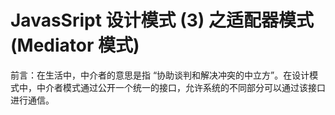 # JavasSript 设计模式 (3) 之适配器模式 (Mediator 模式)

前言：在生活中，中介者的意思是指 “协助谈判和解决冲突的中立方”。在设计模式中，中介者模式通过公开一个统一的接口，允许系统的不同部分可以通过该接口进行通信。
<!--more>

## 中介者模式的概念
如前言中所述，中介者模式，通过公开一个统一的接口，允许系统的不同部分可以通过该接口进行通信，以促进系统解耦。Mediator 模式促进松散耦合的方式：确保组件的交互是通过这个中心点来处理的，而不是显式地引用彼此。中介者模式可以帮助我们解耦系统并提高组件的可重用性。
![](https://img.shenyujie.cc/2018-10-30-Mediator-Pattern.png)

## 中介者模式与观察者模式的区别
Mediator 模式本质上是 Observer 模式的共享目标。它假设系统中对象或模块之间的订阅和发布关系被牺牲掉了，从而维护中心联络点。它也可能被认为是额外的应用程序间的通知，用于协调不同的系统。在实际的前端开发过程中，假设我们使用了事件冒泡和事件委托（假设都委托在 document 上），则 document 在此处有效地充当了中介者的角色。

## 中介者模式的基本实现

```
var mediator = (function () {

    // 存储可被广播或监听的 topic
    var topics = {};

    // 订阅一个 topic，提供一个回调函数，一旦 topic 会广播就执行该回调
    var subscribe = function (topic, fn) {

        if (!topics[topic]) topics[topic] = [];
        topics[topic].push({context: this, callback: fn});

        return this;
    };

    // 发布/广播事件到程序的剩余部分
    var publish = function (topic) {

        var args;
        if (!topics[topic]) return false;
        
        args = Array.prototype.slice.call(arguments, 1);

        // 执行该 topic 内所有的回调函数
        for (var i = 0, length = topics[topic].length; i < length; i++) {
            var subscription = topics[topic][i];
            subscription.callback.apply(subscription.context, args);
        }

        return this;
    };

    return {
        Publish: publish,
        Subscribe: subscribe,
        installTo: function (obj) {
            obj.subscribe = subscribe;
            obj.publish = publish;
        }
    }

})();
```

## 中介者模式的优点
Mediator 中介者模式最大的好处是，它能将系统中对象或组件间所需的通信渠道从多对多减少到多对一。  
同时，由于该自我解耦系统的另一大有点在于：如果模块之间直接相互通信，模块的改变（如另一个模块抛出一个异常）容易让应用程序的其余部分产生多米诺效应，这个问题对解耦系统来说就可以避免。  
最后由于应用之间的解耦，添加新发布者和订阅者相对也容易多了。

## 中介者模式的缺点
Mediator 中介者模式的最大缺点在于，它可能会引入单一故障点。将 Mediator 放置于模块之间可以导致性能下降，因为他们总是间接地进行通信。由于松耦合的性质，很难通过仅关注广播来确定一个系统如何做出反应。

## 中介者(mediator)与观察者(observer)之间的区别

## 中介者(mediator)与外观(facade)之间的区别